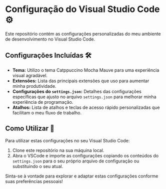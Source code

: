 # Configuração do Visual Studio Code ⚙️

Este repositório contém as configurações personalizadas do meu ambiente de desenvolvimento no Visual Studio Code.

## Configurações Incluídas 🛠️

- **Tema:** Utilizo o tema Catppuccino Mocha Mauve para uma experiência visual agradável.
- **Extensões:** Lista das principais extensões que uso para aumentar minha produtividade.
- **Configurações do `settings.json`:** Detalhes das configurações específicas que ajusto no arquivo `settings.json` para melhorar minha experiência de programação.
- **Atalhos:** Lista de atalhos e teclas de acesso rápido personalizadas que facilitam o meu fluxo de trabalho.

## Como Utilizar 🚀

Para utilizar estas configurações no seu Visual Studio Code:

1. Clone este repositório na sua máquina local.
2. Abra o VSCode e importe as configurações copiando os conteúdos do `settings.json` para o seu próprio arquivo de configuração ou substituindo o seu atual.

Sinta-se à vontade para explorar e adaptar estas configurações conforme suas preferências pessoais!
